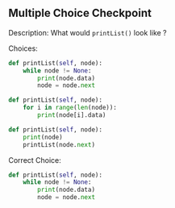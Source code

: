 
## Multiple Choice Checkpoint

Description: What would `printList()`  look like ?

Choices:
```python
def printList(self, node): 
    while node != None: 
        print(node.data)
        node = node.next
```


```python
def printList(self, node): 
    for i in range(len(node)):
        print(node[i].data)
```

```python
def printList(self, node):
    print(node)
    printList(node.next)
```



 
Correct Choice:

```python
def printList(self, node): 
    while node != None: 
        print(node.data)
        node = node.next
```